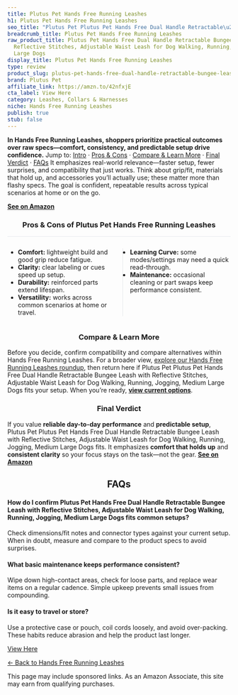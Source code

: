```yaml
---
title: Plutus Pet Hands Free Running Leashes
h1: Plutus Pet Hands Free Running Leashes
seo_title: "Plutus Pet Plutus Pet Hands Free Dual Handle Retractable\u2026"
breadcrumb_title: Plutus Pet Hands Free Running Leashes
raw_product_title: Plutus Pet Hands Free Dual Handle Retractable Bungee Leash with
  Reflective Stitches, Adjustable Waist Leash for Dog Walking, Running, Jogging, Medium
  Large Dogs
display_title: Plutus Pet Hands Free Running Leashes
type: review
product_slug: plutus-pet-hands-free-dual-handle-retractable-bungee-leash-with-reflect-31ce4276
brand: Plutus Pet
affiliate_link: https://amzn.to/42nfxjE
cta_label: View Here
category: Leashes, Collars & Harnesses
niche: Hands Free Running Leashes
publish: true
stub: false
---
```


<div id="intro" class="full-width"><p><strong>In Hands Free Running Leashes, shoppers prioritize practical outcomes over raw specs&mdash;comfort, consistency, and predictable setup drive confidence.</strong> Jump to: <a href="#intro">Intro</a> · <a href="#pros-cons">Pros &amp; Cons</a> · <a href="#compare-more">Compare &amp; Learn More</a> · <a href="#verdict">Final Verdict</a> · <a href="#faqs">FAQs</a> It emphasizes real-world relevance&mdash;faster setup, fewer surprises, and compatibility that just works. Think about grip/fit, materials that hold up, and accessories you’ll actually use; these matter more than flashy specs. The goal is confident, repeatable results across typical scenarios at home or on the go.</p><p><a href="https://amzn.to/42nfxjE" rel="nofollow sponsored noopener" target="_blank"><strong>See on Amazon</strong></a></p></div>
<h3 id="pros-cons" style="text-align:center;">Pros &amp; Cons of Plutus Pet Hands Free Running Leashes</h3>
<div class="pc-grid" style="display:grid;grid-template-columns:1fr 1fr;gap:16px;border-top:1px solid #e5e7eb;padding-top:12px;">
  <ul>
    <li><strong>Comfort:</strong> lightweight build and good grip reduce fatigue.</li>
    <li><strong>Clarity:</strong> clear labeling or cues speed up setup.</li>
    <li><strong>Durability:</strong> reinforced parts extend lifespan.</li>
    <li><strong>Versatility:</strong> works across common scenarios at home or travel.</li>
  </ul>
  <ul style="border-left:1px solid #e5e7eb;padding-left:16px;">
    <li><strong>Learning Curve:</strong> some modes/settings may need a quick read-through.</li>
    <li><strong>Maintenance:</strong> occasional cleaning or part swaps keep performance consistent.</li>
  </ul>
</div>


<h3 id="compare-more" style="text-align:center;">Compare &amp; Learn More</h3>
<p>Before you decide, confirm compatibility and compare alternatives within Hands Free Running Leashes. For a broader view, <a href="#">explore our Hands Free Running Leashes roundup</a>, then return here if Plutus Pet Plutus Pet Hands Free Dual Handle Retractable Bungee Leash with Reflective Stitches, Adjustable Waist Leash for Dog Walking, Running, Jogging, Medium Large Dogs fits your setup. When you’re ready, <a href="https://amzn.to/42nfxjE" rel="nofollow sponsored noopener" target="_blank"><strong>view current options</strong></a>.</p>

<h3 id="verdict" style="text-align:center;">Final Verdict</h3>
<p>If you value <strong>reliable day-to-day performance</strong> and <strong>predictable setup</strong>, Plutus Pet Plutus Pet Hands Free Dual Handle Retractable Bungee Leash with Reflective Stitches, Adjustable Waist Leash for Dog Walking, Running, Jogging, Medium Large Dogs fits. It emphasizes <strong>comfort that holds up</strong> and <strong>consistent clarity</strong> so your focus stays on the task&mdash;not the gear. <a href="https://amzn.to/42nfxjE" rel="nofollow sponsored noopener" target="_blank"><strong>See on Amazon</strong></a></p>

<h2 id="faqs" style="text-align:center;">FAQs</h2>
<h4><strong>How do I confirm Plutus Pet Hands Free Dual Handle Retractable Bungee Leash with Reflective Stitches, Adjustable Waist Leash for Dog Walking, Running, Jogging, Medium Large Dogs fits common setups?</strong></h4>
<p>Check dimensions/fit notes and connector types against your current setup. When in doubt, measure and compare to the product specs to avoid surprises.</p>
<h4><strong>What basic maintenance keeps performance consistent?</strong></h4>
<p>Wipe down high-contact areas, check for loose parts, and replace wear items on a regular cadence. Simple upkeep prevents small issues from compounding.</p>
<h4><strong>Is it easy to travel or store?</strong></h4>
<p>Use a protective case or pouch, coil cords loosely, and avoid over-packing. These habits reduce abrasion and help the product last longer.</p>

<p><a class="btn" href="https://amzn.to/42nfxjE" target="_blank" rel="nofollow sponsored noopener">View Here</a></p>
<p><a href="/roundups/leashes-collars-harnesses/hands-free-running-leashes/">← Back to Hands Free Running Leashes</a></p>
<aside class="disclosure">This page may include sponsored links. As an Amazon Associate, this site may earn from qualifying purchases.</aside>
